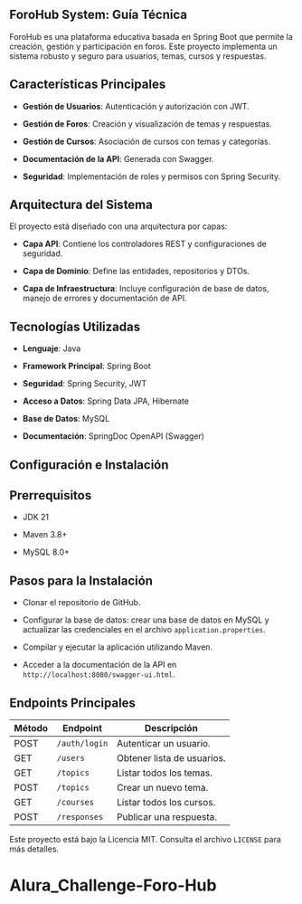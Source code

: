 ## ForoHub System: Guía Técnica

ForoHub es una plataforma educativa basada en Spring Boot que permite la creación, gestión y participación en foros. Este proyecto implementa un sistema robusto y seguro para usuarios, temas, cursos y respuestas.

## Características Principales

- **Gestión de Usuarios**: Autenticación y autorización con JWT.

- **Gestión de Foros**: Creación y visualización de temas y respuestas.

- **Gestión de Cursos**: Asociación de cursos con temas y categorías.

- **Documentación de la API**: Generada con Swagger.

- **Seguridad**: Implementación de roles y permisos con Spring Security.

## Arquitectura del Sistema

El proyecto está diseñado con una arquitectura por capas:

- **Capa API**: Contiene los controladores REST y configuraciones de seguridad.

- **Capa de Dominio**: Define las entidades, repositorios y DTOs.

- **Capa de Infraestructura**: Incluye configuración de base de datos, manejo de errores y documentación de API.

## Tecnologías Utilizadas

- **Lenguaje**: Java

- **Framework Principal**: Spring Boot

- **Seguridad**: Spring Security, JWT

- **Acceso a Datos**: Spring Data JPA, Hibernate

- **Base de Datos**: MySQL

- **Documentación**: SpringDoc OpenAPI (Swagger)

## Configuración e Instalación

## Prerrequisitos

- JDK 21

- Maven 3.8+

- MySQL 8.0+

## Pasos para la Instalación

- Clonar el repositorio de GitHub.

- Configurar la base de datos: crear una base de datos en MySQL y actualizar las credenciales en el archivo `application.properties`.

- Compilar y ejecutar la aplicación utilizando Maven.

- Acceder a la documentación de la API en `http://localhost:8080/swagger-ui.html`.

## Endpoints Principales

| Método | Endpoint      | Descripción                |
| ------ | ------------- | -------------------------- |
| POST   | `/auth/login` | Autenticar un usuario.     |
| GET    | `/users`      | Obtener lista de usuarios. |
| GET    | `/topics`     | Listar todos los temas.    |
| POST   | `/topics`     | Crear un nuevo tema.       |
| GET    | `/courses`    | Listar todos los cursos.   |
| POST   | `/responses`  | Publicar una respuesta.    |



Este proyecto está bajo la Licencia MIT. Consulta el archivo `LICENSE` para más detalles.
# Alura_Challenge-Foro-Hub
